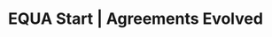 ---
templateKey: 'home-page'
title: EQUA Start | Agreements Evolved
meta_title: Home | EQUA Start 
meta_description: >-
  EQUA START simplifies agreements. From creation to execution, smarten your contracts into living adaptable core components of your organization. Create a new businesses, and key business agreements such as owner, vendor, employee, and customer agreements with in minutes. Then, breathe life into your living documents as decisions are made within these agreements. EQUA Reduces the amount of time and money spent while achieving peace of mind that all of your most important documents are stored as a single source of truth. Get started now.
heading: Lorem ipsum dolor sit amet
description: >-
  EQUA START is a blockchain based company focused on simplifying business agreements.
contact_form_description: >-
  Stay in Touch!
team_members:
  members:
    - fullName: Shawn Owen
      picture: /img/biopics/bios_color_treatment_0002_Shawn.jpg
      bio: >
        Shawn Owen is an entrepreneur with experience in management and ownership of enterprise operations with a passion for systems development, business operations, product delivery, and client service. Shawn became involved with blockchain technology through his advocacy of bitcoin in early 2011. He frequently speaks and writes on Blockchain technology and digital currencies. A dynamic and energetic operator with 23 years in business operations with proven track record of progressive graduation of growth both personal and professional, Shawn has experience in both corporate structure globally administered and owner operated concepts.

    - fullName: Sten Wie
      picture: /img/biopics/bios_color_treatment_0001_Sten.jpg
      bio: >
        Sten Wie is a project manager with a background in cancer biology and a PhD in Biochemistry & Molecular Genetics. During his academic career he published papers on radiation damage and earned a patent for a novel therapy related to preventing radiation damage. Although academic research is seemingly divergent, Sten was lured to blockchain via his libertarian roots. Exposure to sound money principles opened the door to blockchain influencers such as Tim Draper, Andreas Antonopoulos, and Charlie Shrem. At that time, the Denver Blockchain society was taking off. Attending the early meetups emboldened Sten to study the fundamentals and benefits of blockchain while getting involved in various projects. 
    - fullName: Matt Armstrong
      picture: /img/biopics/bios_color_treatment_0006_Matt.jpg
      bio: >
        Matt has co-founded and accelerated multiple DLT startups worldwide. He has experience as a business strategist, deal flow analyst and advisor of multiple fintech projects. With over 10+ years of experience in project management, lead generation and community building Matt has established himself as a personal startup accelerator though his current company CoSeed Inc.
    - fullName: Marion Keyes
      picture: /img/biopics/bios_color_treatment_0003_Marion.jpg
      bio: >
        Marion Keyes is a corporate advisor and business strategist who develops and implements creative legal solutions that help clients achieve their high-level business and financial objectives.  Licensed to practice law in nine domestic jurisdictions (Colorado, Illinois, Georgia, Kansas, Minnesota, Missouri, Oregon, Texas and Washington), Marion brings a keen understanding of how the law changes from one jurisdiction to another and why someone might choose a particular jurisdiction over another. Marion’s practice primarily focuses on Corporate Planning and Formation; International Taxation (including the taxation of foreign corporations, foreign operations and transactions, controlled foreign corporations, subpart F matters, foreign taxes, foreign tax credits, cross-border transactions, tax treaties, and export incentives); and Digital-Currency Law (AML/ATF Compliance, Money Transmission Laws, etc.).
    - fullName: Kelley Cochran
      picture: /img/biopics/bios_color_treatment_0004_Kelley.jpg
      bio: >
        Kelley Cochran is a proven leader with a passion for not only getting the job done, but also completing it with impeccable details and pride. After working in Interior Design and Hospitality Management, she became an Executive Assistant to the CEO which was an exciting career change for her into the Administrative realm, where she learned that it was very similar to the organized chaos of Hospitality. Kelley has since branched out again into the Operations and Project Management side of business management, expanding her skills even further. She also recently started her own Interior Decorating/Event Planning business, and enjoys the creative aspects and freedoms that this allows her to pursue when she can. She is willing to tackle any challenge and thrives on completing her tasks with a positive attitude. 
    - fullName: Chuck Williams
      picture: /img/biopics/bios_color_treatment_0005_Chuck.jpg
      bio: >
        Chuck Williams advocates for human empathy as a skill to enhance developer effectiveness. While leading software design & development teams, he has been a recognized inventor on patent efforts with Level3 Communications & Shutterfly.com. He was a speaker/facilitator at many conference events worldwide. He enjoys researching, understanding, and evangelizing the convergence of technology, economics, & philosophy in cryptocurrency & blockchains. He currently co-hosts “The Crypto Show" broadcast syndicated on Bloomberg radio stations around the United States, contributes media content to the Dash community, and consults, develops, serves, and assists blockchain/cryptocurrency projects. Previous software contributions also include banking & investment, publishing, television, logistics, legal, sports, retail, and government industry applications.   
offerings:
  blurbs:
    - image: /img/coffee.png
      text: >
        Lorem ipsum dolor sit amet, consectetur adipiscing elit. Nunc finibus 
        sem a sem ultrices, eget sagittis magna tempor. Quisque pulvinar lorem 
        molestie sapien ornare cursus. Praesent eget volutpat est. Proin at 
        sagittis ex. Duis quis dui magna. Nullam urna purus, blandit vitae tincidunt ut, 
        scelerisque eu sem. Etiam porttitor elit eget mi luctus, vitae blandit enim pretium. 
        Aenean nec hendrerit leo, a bibendum magna. In hac habitasse platea dictumst. 
        Suspendisse sapien magna, vestibulum non vehicula id, pellentesque in ante. Nullam 
        sed auctor tellus. Sed ipsum sem, dapibus nec eros in, feugiat sagittis mi. 
        Nullam et dui interdum, varius nibh eu, efficitur metus.
    - image: /img/coffee-gear.png
      text: >
        Fusce semper turpis sed tortor consectetur condimentum. Nulla facilisi. Nam 
        ipsum nulla, dapibus eu mi non, commodo commodo sapien. Pellentesque luctus 
        neque id mauris accumsan, nec imperdiet justo eleifend. Nulla viverra, ipsum 
        sit amet interdum pharetra, felis lorem sollicitudin felis, vehicula finibus 
        enim nunc facilisis sapien. Donec nulla nisi, dictum quis nibh et, euismod 
        semper eros. Praesent nunc tortor, consequat eu justo ac, dictum viverra enim. 
        Etiam sed dui dapibus mauris congue facilisis. Nulla convallis, lectus vel 
        vehicula interdum, turpis nunc aliquet sem, ac iaculis ligula mauris id tortor. 
        Sed eget ornare orci, quis dignissim nulla. Pellentesque aliquam consectetur congue.
    - image: /img/tutorials.png
      text: >
        Sed in consequat leo, sit amet ullamcorper lacus. Duis lacinia, metus vitae sollicitudin 
        pharetra, ipsum augue tristique urna, in rhoncus quam tortor eget sem. Maecenas eu 
        pharetra orci, ut malesuada nisl. Aliquam erat volutpat. Curabitur egestas eros tincidunt, 
        scelerisque lectus ac, congue turpis. Fusce egestas sit amet elit et fringilla. Aliquam 
        erat volutpat. Vivamus ultrices venenatis maximus. Donec volutpat vitae quam at fringilla. 
        Sed luctus lacus vel tempus posuere. Ut suscipit auctor tortor. Phasellus leo dui, elementum 
        non sollicitudin eget, porta vehicula odio. Sed mollis, metus sit amet porttitor vehicula, 
        quam augue pretium erat, at commodo nisl tellus non risus.
    - image: /img/meeting-space.png
      text: >
        Vestibulum libero lectus, dignissim eget magna sit amet, malesuada tincidunt mi. Vivamus 
        sed erat iaculis mauris efficitur vehicula. Aliquam sed urna at tellus ullamcorper 
        venenatis molestie ut mi. Duis vel libero ac lectus cursus tempus. Nullam in dictum felis. 
        Nam sed laoreet turpis. Sed pretium urna consequat lorem tincidunt, ac scelerisque nisi 
        sodales. Cras tristique laoreet tempor. Mauris vitae dolor eu mauris malesuada cursus. 
        Praesent elit lectus, iaculis vel odio vitae, bibendum auctor lacus. Suspendisse potenti. 
        In tempor, massa quis euismod convallis, felis elit sodales urna, at aliquet mi elit auctor 
        risus.
testimonials:
  - author: Vaibhav Sharma
    quote: >-
      Donec scelerisque magna nec condimentum porttitor. Aliquam vel diam sed diam luctus pretium. 
      Sed quis egestas libero. Vestibulum nec venenatis ligula. 
  - author: Subarashi San
    quote: >-
      Fusce porttitor vulputate enim, nec blandit magna gravida et. Etiam et dignissim ligula. 
      Lorem ipsum dolor sit amet, consectetur adipiscing elit.
---